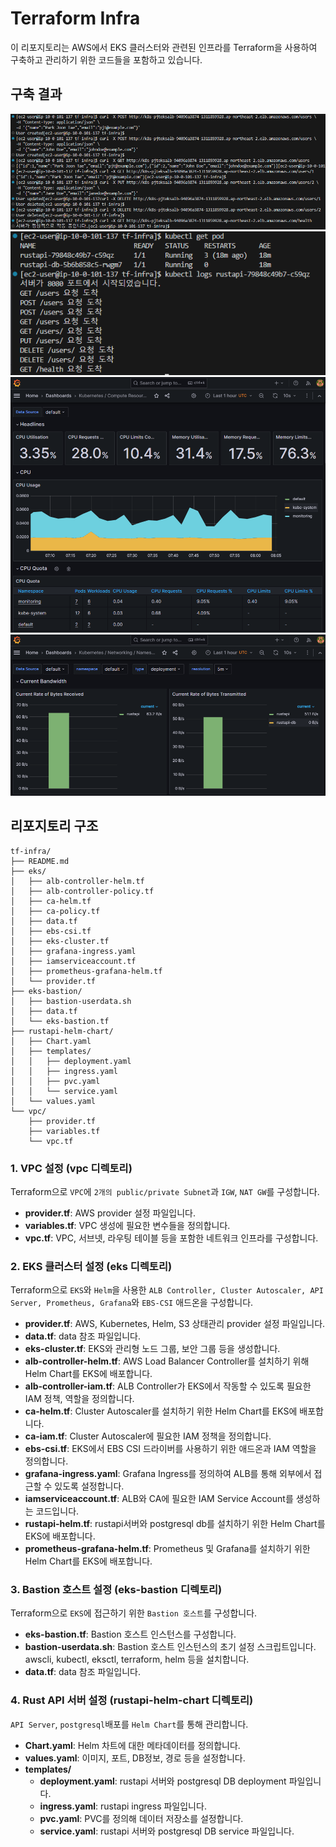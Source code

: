 # Terraform Infra

이 리포지토리는 AWS에서 EKS 클러스터와 관련된 인프라를 Terraform을 사용하여 구축하고 관리하기 위한 코드들을 포함하고 있습니다.

## 구축 결과
![api-server-tests 이미지](images/api-server-tests.png)
![api-server-logs 이미지](images/api-server-logs.png)
![grafana-cluster-cpu 이미지](images/grafana-cluster-cpu.png)
![grafana-workload 이미지](images/grafana-workload.png)

## 리포지토리 구조

```plaintext
tf-infra/
├── README.md
├── eks/
│   ├── alb-controller-helm.tf
│   ├── alb-controller-policy.tf
│   ├── ca-helm.tf
│   ├── ca-policy.tf
│   ├── data.tf
│   ├── ebs-csi.tf
│   ├── eks-cluster.tf
│   ├── grafana-ingress.yaml
│   ├── iamserviceaccount.tf
│   ├── prometheus-grafana-helm.tf
│   └── provider.tf
├── eks-bastion/
│   ├── bastion-userdata.sh
│   ├── data.tf
│   └── eks-bastion.tf
├── rustapi-helm-chart/
│   ├── Chart.yaml
│   ├── templates/
│   │   ├── deployment.yaml
│   │   ├── ingress.yaml
│   │   ├── pvc.yaml
│   │   └── service.yaml
│   └── values.yaml
└── vpc/
    ├── provider.tf
    ├── variables.tf
    └── vpc.tf
```

### 1. VPC 설정 (vpc 디렉토리)
Terraform으로 `VPC`에 `2개의 public/private Subnet`과 `IGW`, `NAT GW`를 구성합니다.

- **provider.tf**: AWS provider 설정 파일입니다.
- **variables.tf**: VPC 생성에 필요한 변수들을 정의합니다.
- **vpc.tf**: VPC, 서브넷, 라우팅 테이블 등을 포함한 네트워크 인프라를 구성합니다.

### 2. EKS 클러스터 설정 (eks 디렉토리)
Terraform으로 `EKS`와 `Helm`을 사용한 `ALB Controller, Cluster Autoscaler, API Server, Prometheus, Grafana`와 `EBS-CSI` 애드온을 구성합니다.

- **provider.tf**: AWS, Kubernetes, Helm, S3 상태관리 provider 설정 파일입니다.
- **data.tf**: data 참조 파일입니다.
- **eks-cluster.tf**: EKS와 관리형 노드 그룹, 보안 그룹 등을 생성합니다.
- **alb-controller-helm.tf**: AWS Load Balancer Controller를 설치하기 위해 Helm Chart를 EKS에 배포합니다.
- **alb-controller-iam.tf**: ALB Controller가 EKS에서 작동할 수 있도록 필요한 IAM 정책, 역할을 정의합니다.
- **ca-helm.tf**: Cluster Autoscaler를 설치하기 위한 Helm Chart를 EKS에 배포합니다.
- **ca-iam.tf**: Cluster Autoscaler에 필요한 IAM 정책을 정의합니다.
- **ebs-csi.tf**: EKS에서 EBS CSI 드라이버를 사용하기 위한 애드온과 IAM 역할을 정의합니다.
- **grafana-ingress.yaml**: Grafana Ingress를 정의하여 ALB를 통해 외부에서 접근할 수 있도록 설정합니다.
- **iamserviceaccount.tf**: ALB와 CA에 필요한 IAM Service Account를 생성하는 코드입니다.
- **rustapi-helm.tf**: rustapi서버와 postgresql db를 설치하기 위한 Helm Chart를 EKS에 배포합니다.
- **prometheus-grafana-helm.tf**: Prometheus 및 Grafana를 설치하기 위한 Helm Chart를 EKS에 배포합니다.

### 3. Bastion 호스트 설정 (eks-bastion 디렉토리)
Terraform으로 `EKS`에 접근하기 위한 `Bastion 호스트`를 구성합니다.

- **eks-bastion.tf**: Bastion 호스트 인스턴스를 구성합니다.
- **bastion-userdata.sh**: Bastion 호스트 인스턴스의 초기 설정 스크립트입니다. awscli, kubectl, eksctl, terraform, helm 등을 설치합니다.
- **data.tf**: data 참조 파일입니다.

### 4. Rust API 서버 설정 (rustapi-helm-chart 디렉토리)
`API Server`, `postgresql`배포를 `Helm Chart`를 통해 관리합니다.

- **Chart.yaml**: Helm 차트에 대한 메타데이터를 정의합니다.
- **values.yaml**: 이미지, 포트, DB정보, 경로 등을 설정합니다.
- **templates/**
    - **deployment.yaml**: rustapi 서버와 postgresql DB deployment 파일입니다.
    - **ingress.yaml**: rustapi ingress 파일입니다.
    - **pvc.yaml**: PVC를 정의해 데이터 저장소를 설정합니다.
    - **service.yaml**: rustapi 서버와 postgresql DB service 파일입니다.